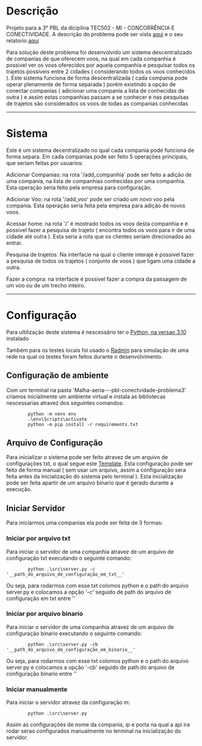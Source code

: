 # Descrição #
Projeto para a 3° PBL da diciplina TEC502 - MI - CONCORRÊNCIA E CONECTIVIDADE. A descrição do problema pode ser vista [aqui](https://github.com/denielfer/Malha-aeria---pbl-conectvidade-problema3/blob/main/arquivos_pdf/prob_3.pdf) e o seu relatorio [aqui](https://github.com/denielfer/Malha-aeria---pbl-conectvidade-problema3/blob/main/arquivos_pdf/Relatorio%20problema%203%20-%20Malha%20aeria.pdf)

Para solução deste problema foi desenvolvido um sistema descentralizado de companias de que oferecem voos, na qual em cada companhia é possivel ver os voos oferecidos por aquela companhia e pesquisar todos os trajetos possiveis entre 2 cidades ( considerando todos os voos conhecidos ). 
Este sistema funciona de forma descentralizada ( cada compania pode operar plenamente de forma separada ) porém existindo a opção de conectar companias ( adicionar uma compania a lista de conhecidas de outra ) e assim estas companhias passam a se conhecer e nas pesquisas de trajetos são considerados os voos de todas as companias conhecidas

---

# Sistema #

Este é um sistema decentralizado no qual cada compania pode funciona de forma separa. Em cada companias pode ser feito 5 operações principais, que seriam feitas por usuarios:

Adicionar Companias: na rota '/add_companhia' pode ser feito a adição de uma compania, na lista de companhias conhecidas por uma companhia. Esta operação seria feito pela empresa para configuração.

Adicionar Voo: na rota '/add_voo' pode ser criado um novo voo pela compania. Esta operação seria feita pela empresa para adição de novos voos.

Acessar home: na rota '/' é mostrado todos os voos desta companhia e é possivel fazer a pesquisa de trajeto ( encontra todos os voos para ir de uma cidade até outra ). Esta seria a rota que os clientes seriam direcionados ao entrar.

Pesquisa de trajetos: Na interfacie na qual o cliente interaje é possivel fazer a pesquisa de todos os trajetos ( conjunto de voos ) que ligam uma cidade a outra.

Fazer a compra: na interfacie é possivel fazer a compra da passagem de um voo ou de um trecho inteiro.

---

# Configuração #

Para ultilização deste sistema é nescessário ter o [Python, na versao 3.10](https://www.python.org/) instalado

Também para os testes locais foi usado o [Radmin](https://www.radmin-vpn.com/br/) para simulação de uma rede na qual os testes foram feitos durante o desenvolvimento.

## Configuração de ambiente ##

Com um terminal na pasta 'Malha-aeria---pbl-conectvidade-problema3' criamos inicialmente um ambiente virtual e instala as bibliotecas nescessarias atravez dos seguintes comandos:

			python -m venv env
			.\env\Scripts\activate
			python -m pip install -r requirements.txt

## Arquivo de Configuração ##

Para inicializar o sistema pode ser feito atravez de um arquivo de configurações txt, o qual segue este [Template](https://github.com/denielfer/Malha-aeria---pbl-conectvidade-problema3/blob/main/src/arquivos_de_configura%C3%A7%C3%B5es_txt/template.txt). 
Esta configuração pode ser feito de forma manual ( sem usar um arquivo, assim a configuração sera feita antes da inicialização do sistema pelo terminal ).
Esta inicialização pode ser feita apartir de um arquivo binario que é gerado durante a execução.

## Iniciar Servidor ##

Para iniciarmos uma companias ela pode ser feita de 3 formas:

### Iniciar por arquivo txt ###

Para iniciar o servidor de uma companhia atravez de um arquivo de configuração txt executando o seguinte comando:

			python .\src\server.py -c '__path_do_arquivo_de_configuração_em_txt__'

Ou seja, para rodarmos com esse txt colomos python e o path do arquivo server.py e colocamos a opção '-c' seguido de path do arquivo de configuração em txt entre ''

### Iniciar por arquivo binario ###

Para iniciar o servidor de uma companhia atravez de um arquivo de configuração binario executando o seguinte comando:

			python .\src\server.py -cb '__path_do_arquivo_de_configuração_em_binario__'

Ou seja, para rodarmos com esse txt colomos python e o path do arquivo server.py e colocamos a opção '-cb' seguido de path do arquivo de configuração binario entre ''

### Iniciar manualmente ###

Para iniciar o servidor atravez da configuração m:

			python .\src\server.py

Assim as configurações de nome da compania, ip e porta na qual a api ira rodar serao configurados manualmente no terminal na inicialização do servidor.
